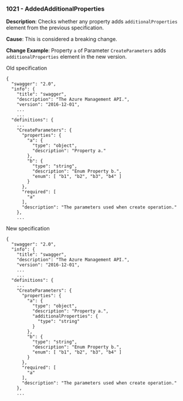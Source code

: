 ### 1021 - AddedAdditionalProperties

**Description**: Checks whether any property adds `additionalProperties` element from the previous specification.

**Cause**: This is considered a breaking change.

**Change Example**: Property `a` of Parameter `CreateParameters` adds `additionalProperties` element in the new version.

Old specification
```json5
{
  "swagger": "2.0",
  "info": {
    "title": "swagger",
    "description": "The Azure Management API.",
    "version": "2016-12-01",
    ...
    ...
  "definitions": {
    ...
    "CreateParameters": {
      "properties": {
        "a": {
          "type": "object",
          "description": "Property a."
        },
        "b": {
          "type": "string",
          "description": "Enum Property b.",
          "enum": [ "b1", "b2", "b3", "b4" ]
        }
      },
      "required": [
        "a"
      ],
      "description": "The parameters used when create operation."
    },
    ...  
```

New specification
```json5
{
  "swagger": "2.0",
  "info": {
    "title": "swagger",
    "description": "The Azure Management API.",
    "version": "2016-12-01",
    ...
    ...
  "definitions": {
    ...
    "CreateParameters": {
      "properties": {
        "a": {
          "type": "object",
          "description": "Property a.",
          "additionalProperties": {
            "type": "string"
          }
        },
        "b": {
          "type": "string",
          "description": "Enum Property b.",
          "enum": [ "b1", "b2", "b3", "b4" ]
        }
      },
      "required": [
        "a"
      ],
      "description": "The parameters used when create operation."
    },
    ... 
```
